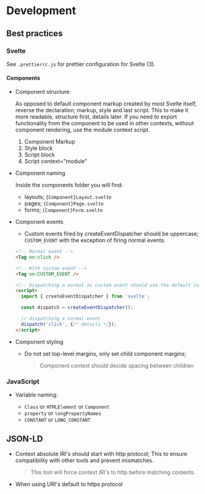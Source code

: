 # Development

## Best practices

### Svelte

See `.prettierrc.js` for prettier configuration for Svelte (3).

#### Components

- Component structure:

  As opposed to default component markup created by most Svelte itself, reverse the declaration; markup, style and last script. This to make it more readable, structure first, details later.
  If you need to export functionality from the component to be used in other contexts, without component rendering, use the module context script.

  1. Component Markup
  2. Style block
  3. Script block
  4. Script context="module"

- Component naming

  Inside the components folder you will find:

  - layouts; `{Component}Layout.svelte`
  - pages; `{Component}Page.svelte`
  - forms; `{Component}Form.svelte`

- Component events

  - Custom events fired by createEventDispatcher should be uppercase; `CUSTOM_EVENT` with the exception of firing normal events.

  ```html
  <!-- Normal event -->
  <Tag on:click />

  <!-- With custom event -->
  <Tag on:CUSTOM_EVENT />

  <!-- Dispatching a normal as custom event should use the default lowercasing -->
  <script>
    import { createEventDispatcher } from 'svelte';

    const dispatch = createEventDispatcher();

    // dispatching a normal event
    dispatch('click', {/* details */});
  </script>
  ```

- Component styling

  - Do not set top-level margins, only set child component margins;

    > Component context should decide spacing between children


### JavaScript

- Variable naming:

  - `Class` or `HTMLElement` or `Component`
  - `property` or `longPropertyNames`
  - `CONSTANT` or `LONG_CONSTANT`


## JSON-LD

- Context absolute IRI's should start with http protocol; This to ensure compatibility with other tools and prevent mismatches.

  > This tool will force context IRI's to http before matching contents.

- When using URI's default to https protocol
